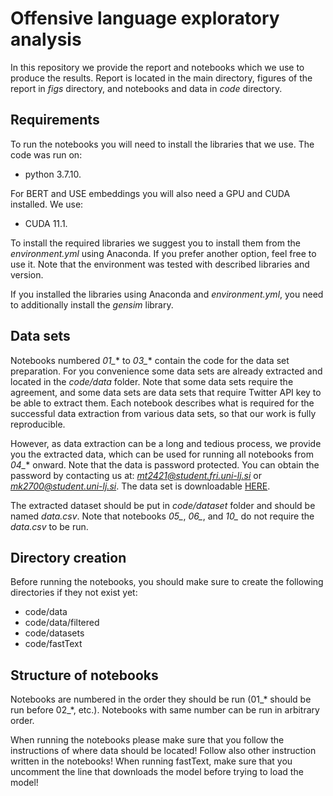 # Offensive language exploratory analysis

In this repository we provide the report and notebooks which we use to produce the results. Report is located in the main directory, figures of the report in *figs* directory, and notebooks and data in *code* directory.

## Requirements
To run the notebooks you will need to install the libraries that we use. The code was run on:
* python 3.7.10.

For BERT and USE embeddings you will also need a GPU and CUDA installed. We use:
* CUDA 11.1.

To install the required libraries we suggest you to install them from the *environment.yml* using Anaconda. If you prefer another option, feel free to use it. Note that the environment was tested with described libraries and version.

If you installed the libraries using Anaconda and *environment.yml*, you need to additionally install the *gensim* library.

## Data sets
Notebooks numbered *01_** to *03_** contain the code for the data set preparation. For you convenience some data sets are already extracted and located in the *code/data* folder. Note that some data sets require the agreement, and some data sets are data sets that require Twitter API key to be able to extract them. Each notebook describes what is required for the successful data extraction from various data sets, so that our work is fully reproducible.

However, as data extraction can be a long and tedious process, we provide you the extracted data, which can be used for running all notebooks from *04_** onward. Note that the data is password protected. You can obtain the password by contacting us at: *mt2421@student.fri.uni-lj.si* or *mk2700@student.uni-lj.si*. The data set is downloadable [HERE](https://drive.google.com/file/d/1T4gL4ftMv9EYCF0cX3hfU9AvlJFhXQ5i/view?usp=sharing).

The extracted dataset should be put in *code/dataset* folder and should be named *data.csv*. Note that notebooks *05_*, *06_*, and *10_* do not require the *data.csv* to be run. 

## Directory creation
Before running the notebooks, you should make sure to create the following directories if they not exist yet:
* code/data
* code/data/filtered
* code/datasets
* code/fastText

## Structure of notebooks
Notebooks are numbered in the order they should be run (01_* should be run before 02_*, etc.). Notebooks with same number can be run in arbitrary order.

When running the notebooks please make sure that you follow the instructions of where data should be located! Follow also other instruction written in the notebooks! When running fastText, make sure that you uncomment the line that downloads the model before trying to load the model!